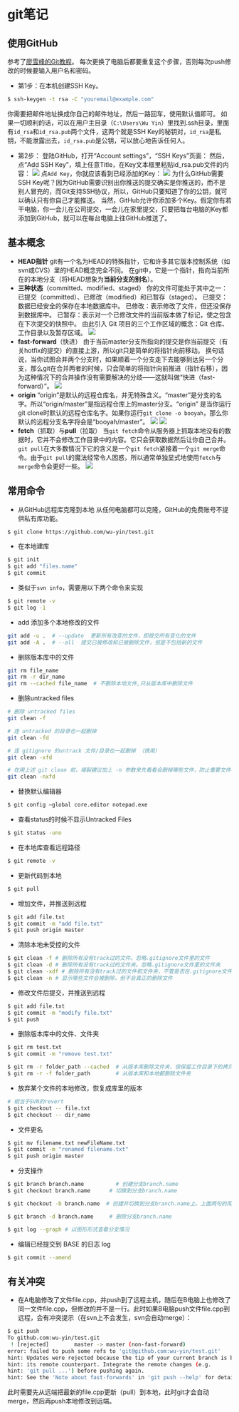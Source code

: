 # git笔记

## 使用GitHub

参考了[廖雪峰的Git教程](https://www.liaoxuefeng.com/wiki/0013739516305929606dd18361248578c67b8067c8c017b000)。
每次更换了电脑后都要重复这个步骤，否则每次push修改的时候要输入用户名和密码。
* 第1步：在本机创建SSH Key。
~~~ bash
$ ssh-keygen -t rsa -C "youremail@example.com"
~~~
你需要把邮件地址换成你自己的邮件地址，然后一路回车，使用默认值即可。
如果一切顺利的话，可以在用户主目录（`C:\Users\Wu Yin`）里找到.ssh目录，里面有`id_rsa`和`id_rsa.pub`两个文件，这两个就是SSH Key的秘钥对，`id_rsa`是私钥，不能泄露出去，`id_rsa.pub`是公钥，可以放心地告诉任何人。
* 第2步：
登陆GitHub，打开“Account settings”，“SSH Keys”页面：
然后，点“Add SSH Key”，填上任意Title，在Key文本框里粘贴id_rsa.pub文件的内容：
![](image\0.png)
点`Add Key`，你就应该看到已经添加的Key：
![](image\1.png)
为什么GitHub需要SSH Key呢？因为GitHub需要识别出你推送的提交确实是你推送的，而不是别人冒充的，而Git支持SSH协议，所以，GitHub只要知道了你的公钥，就可以确认只有你自己才能推送。
当然，GitHub允许你添加多个Key。假定你有若干电脑，你一会儿在公司提交，一会儿在家里提交，只要把每台电脑的Key都添加到GitHub，就可以在每台电脑上往GitHub推送了。

## 基本概念
* **HEAD指针**
git有一个名为HEAD的特殊指针，它和许多其它版本控制系统（如svn或CVS）里的HEAD概念完全不同。 在git中，它是一个指针，指向当前所在的本地分支（将HEAD想象为**当前分支的别名**）。
* **三种状态**（committed、modified、staged）
你的文件可能处于其中之一：已提交（committed）、已修改（modified）和已暂存（staged）。
已提交：数据已经安全的保存在本地数据库中。
已修改：表示修改了文件，但还没保存到数据库中。
已暂存：表示对一个已修改文件的当前版本做了标记，使之包含在下次提交的快照中。
由此引入 Git 项目的三个工作区域的概念：Git 仓库、工作目录以及暂存区域。
![](image/2.png)
* **fast-forward**（快进）
由于当前master分支所指向的提交是你当前提交（有关hotfix的提交）的直接上游，所以git只是简单的将指针向前移动。 换句话说，当你试图合并两个分支时，如果顺着一个分支走下去能够到达另一个分支，那么git在合并两者的时候，只会简单的将指针向前推进（指针右移），因为这种情况下的合并操作没有需要解决的分歧——这就叫做“快进（fast-forward）”。
![](image/3.png)
* **origin**
“origin”是默认的远程仓库名，并无特殊含义。“master”是分支的名字。所以“origin/master”是指远程仓库上的master分支。“origin” 是当你运行git clone时默认的远程仓库名字。如果你运行`git clone -o booyah`，那么你默认的远程分支名字将会是“booyah/master”。
![](image/4.png)
![](image/5.png)
* **fetch**（抓取）与**pull**（拉取）
当`git fetch`命令从服务器上抓取本地没有的数据时，它并不会修改工作目录中的内容。它只会获取数据然后让你自己合并。`git pull`在大多数情况下它的含义是一个`git fetch`紧接着一个`git merge`命令。由于`git pull`的魔法经常令人困惑，所以通常单独显式地使用`fetch`与`merge`命令会更好一些。
![](image/6.png)

## 常用命令
* 从GitHub远程库克隆到本地
  从任何电脑都可以克隆，GitHub的免费账号不提供私有库功能。
~~~ bash
$ git clone https://github.com/wu-yin/test.git
~~~

* 在本地建库
~~~ bash
$ git init
$ git add "files.name"
$ git commit
~~~

* 类似于`svn info`，需要用以下两个命令来实现
```bash
$ git remote -v
$ git log -1
```

* add 添加多个本地修改的文件
```bash
git add -u .  # --update  更新所有改变的文件，即提交所有变化的文件
git add -A .  # --all  提交已被修改和已被删除文件，但是不包括新的文件
```

* 删除版本库中的文件
```bash
git rm file_name
git rm -r dir_name
git rm --cached file_name  # 不删除本地文件,只从版本库中删除文件
```

* 删除untracked files
```bash
# 删除 untracked files
git clean -f

# 连 untracked 的目录也一起删掉
git clean -fd

# 连 gitignore 的untrack 文件/目录也一起删掉 （慎用）
git clean -xfd

# 在用上述 git clean 前，墙裂建议加上 -n 参数来先看看会删掉哪些文件，防止重要文件被误删
git clean -nxfd
```

* 替换默认编辑器
~~~ bash
$ git config –global core.editor notepad.exe
~~~

* 查看status的时候不显示Untracked Files
~~~ bash
$ git status -uno
~~~

* 在本地库查看远程路径
~~~ bash
$ git remote -v
~~~

* 更新代码到本地
~~~ bash
$ git pull
~~~

* 增加文件，并推送到远程
~~~ bash
$ git add file.txt
$ git commit -m "add file.txt"
$ git push origin master
~~~

* 清除本地未受控的文件
~~~ bash
$ git clean -f # 删除所有没有track过的文件。忽略.gitignore文件里的文件
$ git clean -d # 删除所有没有track过的文件夹。忽略.gitignore文件里的文件夹
$ git clean -xdf # 删除所有没有track过的文件和文件夹，不管是否在.gitignore文件里
$ git clean -n # 显示哪些文件会被删除，但不会真正的删除文件
~~~

* 修改文件后提交，并推送到远程
~~~ bash
$ git add file.txt
$ git commit -m "modify file.txt"
$ git push
~~~

* 删除版本库中的文件、文件夹
~~~ bash
$ git rm test.txt
$ git commit -m "remove test.txt"

$ git rm -r folder_path --cached  # 从版本库删除文件夹，但保留工作目录下的拷贝
$ git rm -r -f folder_path        # 从版本库和本地都删除文件夹
~~~

* 放弃某个文件的本地修改，恢复成库里的版本
~~~ bash
# 相当于SVN的revert
$ git checkout -- file.txt
$ git checkout -- dir_name
~~~

* 文件更名
~~~ bash
$ git mv filename.txt newFileName.txt
$ git commit -m "renamed filename.txt"
$ git push origin master
~~~

* 分支操作
~~~ bash
$ git branch branch.name          # 创建分支branch.name
$ git checkout branch.name      # 切换到分支branch.name

$ git checkout -b branch.name  # 创建并切换到分支branch.name上。上面两句的简写模式

$ git branch -d branch.name     # 删除分支branch.name

$ git log --graph # 以图形形式查看分支情况
~~~

* 编辑已经提交到 BASE 的日志 log
~~~ bash
$ git commit --amend
~~~

## 有关冲突
* 在A电脑修改了文件file.cpp，并push到了远程主机，随后在B电脑上也修改了同一文件file.cpp，但修改的并不是一行。此时如果B电脑push文件file.cpp到远程，会有冲突提示（在svn上不会发生，svn会自动merge）：
~~~ bash
$ git push
To github.com:wu-yin/test.git
 ! [rejected]        master -> master (non-fast-forward)
error: failed to push some refs to 'git@github.com:wu-yin/test.git'
hint: Updates were rejected because the tip of your current branch is behind
hint: its remote counterpart. Integrate the remote changes (e.g.
hint: 'git pull ...') before pushing again.
hint: See the 'Note about fast-forwards' in 'git push --help' for details.
~~~
此时需要先从远端把最新的file.cpp更新（pull）到本地，此时git才会自动merge，然后再push本地修改到远端。

